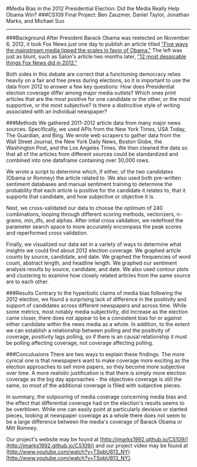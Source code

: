 #Media Bias in the 2012 Presidential Election: Did the Media Really Help Obama Win?
###CS109 Final Project: Ben Zauzmer, Daniel Taylor, Jonathan Marks, and Michael Suo

---

###Background
After President Barack Obama was reelected on November 6, 2012, it took Fox News just one day to publish an article titled <a href="http://www.foxnews.com/opinion/2012/11/07/five-ways-mainstream-media-tipped-scales-in-favor-obama/">"Five ways the mainstream media tipped the scales in favor of Obama."</a> The left was just as blunt, such as Salon's article two months later, <a href="http://www.salon.com/2013/01/05/12_most_despicable_things_fox_news_did_in_2012/">"12 most despicable things Fox News did in 2012."</a>

Both sides in this debate are correct that a functioning democracy relies heavily on a fair and free press during elections, so it is important to use the data from 2012 to answer a few key questions: How does Presidential election coverage differ among major media outlets? Which ones print articles that are the most positive for one candidate or the other, or the most supportive, or the most subjective? Is there a distincitive style of writing associated with an individual newspaper?

###Methods
We gathered 2011-2012 article data from many major news sources. Specifically, we used APIs from the New York Times, USA Today, The Guardian, and Bing. We wrote web scrapers to gather data from the Wall Street Journal, the New York Daily News, Boston Globe, the Washington Post, and the Los Angeles Times. We then cleaned the data so that all of the articles from different sources could be standardized and combined into one dataframe containing over 30,000 rows.

We wrote a script to determine which, if either, of the two candidates (Obama or Romney) the article related to. We also used both pre-written sentiment databases and manual sentiment training to determine the probability that each article is positive for the candidate it relates to, that it supports that candidate, and how subjective or objective it is.

Next, we cross-validated our data to choose the optimum of 240 combinations, looping through different scoring methods, vectorizers, n-grams, min_dfs, and alphas. After intial cross validation, we redefined the parameter search space to more accurately encompass the peak scores and reperformed cross validation.

Finally, we visualized our data set in a variety of ways to determine what insights we could find about 2012 election coverage. We graphed article counts by source, candidate, and date. We graphed the frequencies of word count, abstract length, and headline length. We graphed our sentiment analysis results by source, candidate, and date. We also used contour plots and clustering to examine how closely related articles from the same source are to each other.

###Results
Contrary to the hyperbolic claims of media bias following the 2012 election, we found a surprising lack of difference in the positivity and support of candidates across different newspapers and across time. While some metrics, most notably media subjectivity, did increase as the election came closer, there does not appear to be a consistent bias for or against either candidate within the news media as a whole. In addition, to the extent we can establish a relationship between polling and the positivity of coverage, positivity lags polling, so if there is an causal relationship it must be polling affecting coverage, not coverage affecting polling.

###Conculusions
There are two ways to explain these findings. The more cynical one is that newspapers want to make coverage more exciting as the election approaches to sell more papers, so they become more subjective over time. A more realistic justification is that there is simply more election coverage as the big day approaches - the objectives coverage is still the same, so most of the additional coverage is filled with subjective pieces.

In summary, the outpouring of media coverage concerning media bias and the effect that differential coverage had on the election's results seems to be overblown. While one can easily point at particularly devisive or slanted pieces, looking at newspaper coverage as a whole there does not seem to be a large difference between the media's coverage of Barack Obama or Mitt Romney.

Our project's website may be found at [http://jmarks1992.github.io/CS109/](http://jmarks1992.github.io/CS109/) and our project video may be found at (http://www.youtube.com/watch?v=TSqbU813_NY)[http://www.youtube.com/watch?v=TSqbU813_NY].